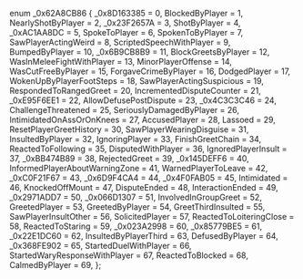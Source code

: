 enum _0x62A8CB86
{
	_0x8D163385 = 0,
	BlockedByPlayer = 1,
	NearlyShotByPlayer = 2,
	_0x23F2657A = 3,
	ShotByPlayer = 4,
	_0xAC1AA8DC = 5,
	SpokeToPlayer = 6,
	SpokenToByPlayer = 7,
	SawPlayerActingWeird = 8,
	ScriptedSpeechWithPlayer = 9,
	BumpedByPlayer = 10,
	_0x6B9CB8B9 = 11,
	BlockGreetsByPlayer = 12,
	WasInMeleeFightWithPlayer = 13,
	MinorPlayerOffense = 14,
	WasCutFreeByPlayer = 15,
	ForgaveCrimeByPlayer = 16,
	DodgedPlayer = 17,
	WokenUpByPlayerFootSteps = 18,
	SawPlayerActingSuspicious = 19,
	RespondedToRangedGreet = 20,
	IncrementedDisputeCounter = 21,
	_0xE95F6EE1 = 22,
	AllowDefusePostDispute = 23,
	_0x4C3C3C46 = 24,
	ChallengeThreatened = 25,
	SeriouslyDamagedByPlayer = 26,
	IntimidatedOnAssOrOnKnees = 27,
	AccusedPlayer = 28,
	Lassoed = 29,
	ResetPlayerGreetHistory = 30,
	SawPlayerWearingDisguise = 31,
	InsultedByPlayer = 32,
	IgnoringPlayer = 33,
	FinishGreetChain = 34,
	ReactedToFollowing = 35,
	DisputedWithPlayer = 36,
	IgnoredPlayerInsult = 37,
	_0xBB474B89 = 38,
	RejectedGreet = 39,
	_0x145DEFF6 = 40,
	InformedPlayerAboutWarningZone = 41,
	WarnedPlayerToLeave = 42,
	_0xC0F21F67 = 43,
	_0x6D9F4CA4 = 44,
	_0x4F0FAB05 = 45,
	Intimidated = 46,
	KnockedOffMount = 47,
	DisputeEnded = 48,
	InteractionEnded = 49,
	_0x2971ADD7 = 50,
	_0x066D1307 = 51,
	InvolvedInGroupGreet = 52,
	GreetedPlayer = 53,
	GreetedByPlayer = 54,
	GreetThirdInsulted = 55,
	SawPlayerInsultOther = 56,
	SolicitedPlayer = 57,
	ReactedToLoiteringClose = 58,
	ReactedToStaring = 59,
	_0x023A2998 = 60,
	_0x85779BE5 = 61,
	_0x22E1DC60 = 62,
	InsultedByPlayerThird = 63,
	DefusedByPlayer = 64,
	_0x368FE902 = 65,
	StartedDuelWithPlayer = 66,
	StartedWaryResponseWithPlayer = 67,
	ReactedToBlocked = 68,
	CalmedByPlayer = 69,
};
